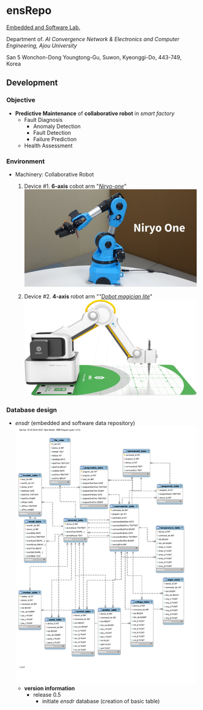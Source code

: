 # ensRepo

[Embedded and Software Lab.](http://eslab.ajou.ac.kr/)

Department of. <i>AI Convergence Network & Electronics and Computer Engineering, Ajou University</i>

San 5 Wonchon-Dong Youngtong-Gu, Suwon, Kyeonggi-Do, 443-749, Korea

## Development

### Objective

- <b>Predictive Maintenance</b> of <b>collaborative robot</b> in <i>smart factory</i>
  - Fault Diagnosis
    - Anomaly Detection
    - Fault Detection
    - Failure Prediction
  - Health Assessment

### Environment

- Machinery: Collaborative Robot

  1) Device #1. <b>6-axis</b> cobot arm "<i>[Niryo-one](https://niryo.com/product/ned/)</i>"
![niryo.jpg](https://github.com/dongs0125/ensRepo/blob/main/images/niryo.jpg)

  2) Device #2. <b>4-axis</b> robot arm "<i>"[Dobot magician lite](https://www.dobot.cc/magician-lite.html)</i>"
![dobot_magicianlite.png](https://github.com/dongs0125/ensRepo/blob/main/images/dobot_magicianlite.png)

### Database design

- <i>ensdr</i> (embedded and software data repository)
![DBschema.png](https://github.com/dongs0125/ensRepo/blob/main/images/DBschema.png)
  - <b>version information</b>
    - release 0.5
      - initiate <i>ensdr</i> database (creation of basic table)
